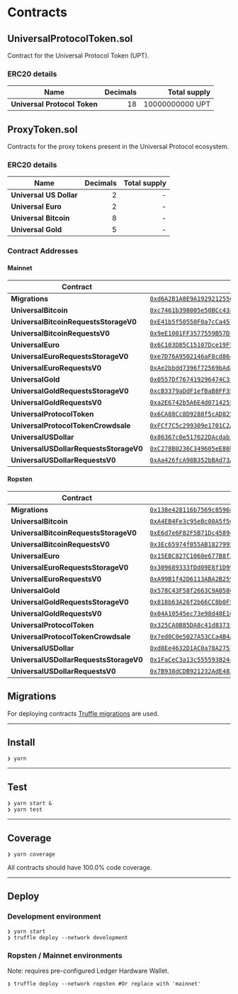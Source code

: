 # Contracts

## UniversalProtocolToken.sol

Contract for the Universal Protocol Token (UPT).

### ERC20 details

| Name        | Decimals           | Total supply |
| ------------|-------------------:| ------------:|
| **Universal Protocol Token** | 18 | 10000000000 UPT |

## ProxyToken.sol

Contracts for the proxy tokens present in the Universal Protocol ecosystem.

### ERC20 details

| Name        | Decimals           | Total supply |
| ------------|-------------------:| ------------:|
| **Universal US Dollar** | 2 | - |
| **Universal Euro** | 2 | - |
| **Universal Bitcoin** | 8 | - |
| **Universal Gold** | 5 | - |

### Contract Addresses

#### Mainnet
| Contract | Address |
| ---------|--------:|
| **Migrations** | [`0xd6A2B1A8E9A1929212556481ECf1e50784de2fe3`](https://etherscan.io/address/0xd6A2B1A8E9A1929212556481ECf1e50784de2fe3) |
| **UniversalBitcoin** | [`0xc7461b398005e50BCc43c8e636378C6722E76c01`](https://etherscan.io/address/0xc7461b398005e50BCc43c8e636378C6722E76c01) |
| **UniversalBitcoinRequestsStorageV0** | [`0xE41b5f50550F0a7cCa457C512a97fE5B452a426a`](https://etherscan.io/address/0xE41b5f50550F0a7cCa457C512a97fE5B452a426a) |
| **UniversalBitcoinRequestsV0** | [`0x9eE1001FF3577559B57D106197fFA65830f68bd5`](https://etherscan.io/address/0x9eE1001FF3577559B57D106197fFA65830f68bd5) |
| **UniversalEuro** | [`0x6C103D85C15107Dce19F5a75fC746227e610AaBd`](https://etherscan.io/address/0x6C103D85C15107Dce19F5a75fC746227e610AaBd) |
| **UniversalEuroRequestsStorageV0** | [`0xe7D76A9502146aF8cd86474A36e18e0283A64D2f`](https://etherscan.io/address/0xe7D76A9502146aF8cd86474A36e18e0283A64D2f) |
| **UniversalEuroRequestsV0** | [`0xAe2bbdd7396f72569bAda364Dd1EcD890f29E9EF`](https://etherscan.io/address/0xAe2bbdd7396f72569bAda364Dd1EcD890f29E9EF) |
| **UniversalGold** | [`0x0557Df767419296474C3f551Bb0A0ED4c2DD3380`](https://etherscan.io/address/0x0557Df767419296474C3f551Bb0A0ED4c2DD3380) |
| **UniversalGoldRequestsStorageV0** | [`0xcB3379aDdF1efBaB8FF356B36981222Df8ae4A09`](https://etherscan.io/address/0xcB3379aDdF1efBaB8FF356B36981222Df8ae4A09) |
| **UniversalGoldRequestsV0** | [`0xa2E6742b5A6E4d07142551fdfb0C17904a53588d`](https://etherscan.io/address/0xa2E6742b5A6E4d07142551fdfb0C17904a53588d) |
| **UniversalProtocolToken** | [`0x6CA88Cc8D9288f5cAD825053B6A1B179B05c76fC`](https://etherscan.io/address/0x6CA88Cc8D9288f5cAD825053B6A1B179B05c76fC) |
| **UniversalProtocolTokenCrowdsale** | [`0xFCf7C5c299309e1701C2A5899E30805a038cDCFA`](https://etherscan.io/address/0xFCf7C5c299309e1701C2A5899E30805a038cDCFA) |
| **UniversalUSDollar** | [`0x86367c0e517622DAcdab379f2de389c3C9524345`](https://etherscan.io/address/0x86367c0e517622DAcdab379f2de389c3C9524345) |
| **UniversalUSDollarRequestsStorageV0** | [`0xC278B0236C349605eE80bBE7F6A641d7771212D1`](https://etherscan.io/address/0xC278B0236C349605eE80bBE7F6A641d7771212D1) |
| **UniversalUSDollarRequestsV0** | [`0xAa426fcA98B352bBAd73A2BcEF7a1507E6056245`](https://etherscan.io/address/0xAa426fcA98B352bBAd73A2BcEF7a1507E6056245) |

#### Ropsten
| Contract | Address |
| ---------|--------:|
| **Migrations** | [`0x138e428116b7569c85968F445a37C57e4C95527e`](https://ropsten.etherscan.io/address/0x138e428116b7569c85968F445a37C57e4C95527e) |
| **UniversalBitcoin** | [`0xA4EB4Fe3c95eBc00A5f56155B3d2B574Ebe1E878`](https://ropsten.etherscan.io/address/0xA4EB4Fe3c95eBc00A5f56155B3d2B574Ebe1E878) |
| **UniversalBitcoinRequestsStorageV0** | [`0xE6d7e6F82F5B71Dc458943584993D6D01Bfb0c8a`](https://ropsten.etherscan.io/address/0xE6d7e6F82F5B71Dc458943584993D6D01Bfb0c8a) |
| **UniversalBitcoinRequestsV0** | [`0x3Ec65974f055AB1827995D90bFC3d1537D904189`](https://ropsten.etherscan.io/address/0x3Ec65974f055AB1827995D90bFC3d1537D904189) |
| **UniversalEuro** | [`0x15EBC827C1060e677B8f3CbDcE4e9e8bdDb1294b`](https://ropsten.etherscan.io/address/0x15EBC827C1060e677B8f3CbDcE4e9e8bdDb1294b) |
| **UniversalEuroRequestsStorageV0** | [`0x309689333fDd09E8f1D99CBcA9dAb17eDb208A5b`](https://ropsten.etherscan.io/address/0x309689333fDd09E8f1D99CBcA9dAb17eDb208A5b) |
| **UniversalEuroRequestsV0** | [`0xA99B1f42D6113ABA2B259166EEA21465074D14f8`](https://ropsten.etherscan.io/address/0xA99B1f42D6113ABA2B259166EEA21465074D14f8) |
| **UniversalGold** | [`0x578C43F58f2663C9A058023935F8799822Bd2Ec7`](https://ropsten.etherscan.io/address/0x578C43F58f2663C9A058023935F8799822Bd2Ec7) |
| **UniversalGoldRequestsStorageV0** | [`0x818b63A26f2b66CC8b0F52f2D752c7782A956488`](https://ropsten.etherscan.io/address/0x818b63A26f2b66CC8b0F52f2D752c7782A956488) |
| **UniversalGoldRequestsV0** | [`0x04A10545ec73e98d48E1649665E824CEE8FAC5ec`](https://ropsten.etherscan.io/address/0x04A10545ec73e98d48E1649665E824CEE8FAC5ec) |
| **UniversalProtocolToken** | [`0x325CA0B85DA8c41d8373f51e2301815feBadDb96`](https://ropsten.etherscan.io/address/0x325CA0B85DA8c41d8373f51e2301815feBadDb96) |
| **UniversalProtocolTokenCrowdsale** | [`0x7ed0C0e5027A53CCa4B4A0A1BB16125c1aE2e3cD`](https://ropsten.etherscan.io/address/0x7ed0C0e5027A53CCa4B4A0A1BB16125c1aE2e3cD) |
| **UniversalUSDollar** | [`0xd8Ee4632D1AC0a78A275760e220EdA025077b803`](https://ropsten.etherscan.io/address/0xd8Ee4632D1AC0a78A275760e220EdA025077b803) |
| **UniversalUSDollarRequestsStorageV0** | [`0x1FaCeC3a13c555593824cB0CE0B6a736c65408ab`](https://ropsten.etherscan.io/address/0x1FaCeC3a13c555593824cB0CE0B6a736c65408ab) |
| **UniversalUSDollarRequestsV0** | [`0x7B938dCDB921232AdE48304Dd2e6521d861065Cd`](https://ropsten.etherscan.io/address/0x7B938dCDB921232AdE48304Dd2e6521d861065Cd) |

## Migrations

For deploying contracts [Truffle migrations](https://truffleframework.com/docs/truffle/getting-started/running-migrations) are used.

------

## Install

```shell
❯ yarn
```

------

## Test

```shell
❯ yarn start &
❯ yarn test
```

------

## Coverage

```shell
❯ yarn coverage
```

All contracts should have 100.0% code coverage.

------

## Deploy

### Development environment
```shell
❯ yarn start
❯ truffle deploy --network development
```

### Ropsten / Mainnet environments
Note: requires pre-configured Ledger Hardware Wallet.

```shell
❯ truffle deploy --network ropsten #Or replace with 'mainnet'
```
